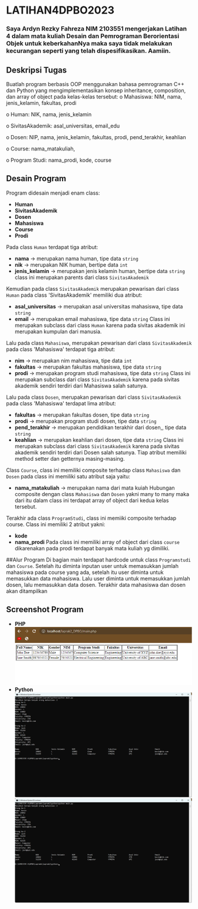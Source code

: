 # LATIHAN4DPBO2023
### Saya Ardyn Rezky Fahreza NIM 2103551 mengerjakan Latihan 4 dalam mata kuliah Desain dan Pemrograman Berorientasi Objek untuk keberkahanNya maka saya tidak melakukan kecurangan seperti yang telah dispesifikasikan. Aamiin.

## Deskripsi Tugas
Buatlah program berbasis OOP menggunakan bahasa pemrograman C++ dan Python  yang mengimplementasikan konsep inheritance, composition, dan array of object pada kelas-kelas tersebut:
 o Mahasiswa: NIM, nama, jenis_kelamin, fakultas, prodi

 o Human: NIK, nama, jenis_kelamin

 o SivitasAkademik: asal_universitas, email_edu

 o Dosen: NIP, nama, jenis_kelamin, fakultas, prodi, pend_terakhir, keahlian

 o Course: nama_matakuliah, 

 o Program Studi: nama_prodi, kode, course

## Desain Program
Program didesain menjadi enam class:
* **Human**
* **SivitasAkademik**
* **Dosen**
* **Mahasiswa**
* **Course**
* **Prodi**

Pada class `Human` terdapat tiga atribut:
* **nama**               -> merupakan nama human, tipe data `string`
* **nik**                -> merupakan NIK human, bertipe data `int`
* **jenis_kelamin**      -> merupakan jenis kelamin human, bertipe data `string`
class ini merupakan parents dari class `SivitasAkademik`

Kemudian pada class `SivitasAkademik` merupakan pewarisan dari class `Human`
pada class 'SivitasAkademik' memiliki dua atribut:
* **asal_universitas**   -> merupakan asal universitas mahasiswa, tipe data `string`
* **email**              -> merupakan email mahasiswa, tipe data `string`
Class ini merupakan subclass dari class `Human` karena pada sivitas akademik ini merupakan kumpulan dari manusia.

Lalu pada class `Mahasiswa`, merupakan pewarisan dari class `SivitasAkademik`
pada class 'Mahasiswa' terdapat tiga atribut:
* **nim**               -> merupakan nim mahasiswa, tipe data `int`
* **fakultas**          -> merupakan fakultas mahasiswa, tipe data `string`
* **prodi**             -> merupakan program studi mahasiswa, tipe data `string`
Class ini merupakan subclass dari class `SivitasAkademik` karena pada sivitas akademik sendiri terdiri dari Mahasiswa salah satunya.

Lalu pada class `Dosen`, merupakan pewarisan dari class `SivitasAkademik`
pada class 'Mahasiswa' terdapat lima atribut:
* **fakultas**          -> merupakan fakultas dosen, tipe data `string`
* **prodi**             -> merupakan program studi dosen, tipe data `string`
* **pend_terakhir**     -> merupakan pendidikan terakhir dari dosen,, tipe data `string`
* **keahlian**          -> merupakan keahlian dari dosen, tipe data `string`
Class ini merupakan subclass dari class `SivitasAkademik` karena pada sivitas akademik sendiri terdiri dari Dosen salah satunya.
Tiap atribut memiliki method setter dan getternya masing-masing.

Class `Course`, class ini memiliki composite terhadap class `Mahasiswa` dan `Dosen` pada class ini memiliki satu atribut saja yaitu:
* **nama_matakuliah**   -> merupakan nama dari mata kuiah
Hubungan composite dengan class `Mahasiswa` dan `Dosen` yakni many to many maka dari itu dalam class ini terdapat array of object dari kedua kelas tersebut.

Terakhir ada class `ProgramStudi`, class ini memiiki composite terhadap course. Class ini memiliki 2 atribut yakni:
* **kode**
* **nama_prodi**
Pada class ini memiliki array of object dari class `course` dikarenakan pada prodi terdapat banyak mata kuliah yg dimiliki.

##Alur Program
Di bagian main terdapat hardcode untuk class `Programstudi` dan `Course`. Setelah itu diminta inputan user untuk memasukkan jumlah mahasiswa pada course yang ada, setelah itu user diminta untuk memasukkan data mahasiswa. Lalu user diminta untuk memasukkan jumlah dosen, lalu memasukkan data dosen.
Terakhir data mahasiswa dan dosen akan ditampilkan 

## Screenshot Program
* **PHP**
![Screenshot - ](https://github.com/ArdynRF/LATIHAN2DPBO2023/blob/main/laprak2/screenshot/Screenshot%202023-02-21%20180622.png)
* **Python**
![Screenshot - ](https://github.com/ArdynRF/LATIHAN2DPBO2023/blob/main/laprak2/screenshot/Screenshot%202023-02-21%20180535.png)
![Screenshot - ](https://github.com/ArdynRF/LATIHAN2DPBO2023/blob/main/laprak2/screenshot/Screenshot%202023-02-21%20180535.png)
